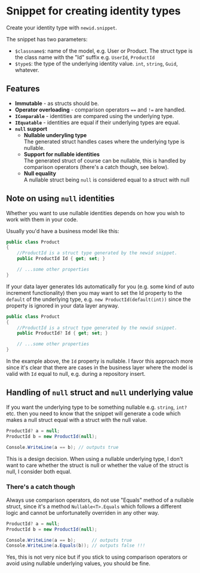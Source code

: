 # Snippet for creating identity types

Create your identity type with ``newid.snippet``.

The snippet has two parameters:

- ``$classname$``: name of the model, e.g. User or Product. The struct type is the class name with the "Id" suffix e.g. ``UserId``, ``ProductId``
- ``$type$``: the type of the underlying identity value. ``int``, ``string``, ``Guid``, whatever.

## Features

- **Immutable** - as structs should be.
- **Operator overloading** - comparison operators ``==`` and ``!=`` are handled.
- **``IComparable``** - identities are compared using the underlying type.
- **``IEquatable``** - identities are equal if their underlying types are equal.
- **``null`` support**
  - **Nullable underyling type**  
  The generated struct handles cases where the underlying type is nullable.
  - **Support for nullable identities**  
  The generated struct of course can be nullable, this is handled by comparison operators (there's a catch though, see below).
  - **Null equality**  
  A nullable struct being ``null`` is considered equal to a struct with null

## Note on using ``null`` identities

Whether you want to use nullable identities depends on how you wish to work with them in your code.

Usually you'd have a business model like this:

```csharp
public class Product
{
    //ProductId is a struct type generated by the newid snippet.
    public ProductId Id { get; set; }

    // ...some other properties
}
```

If your data layer generates Ids automatically for you (e.g. some kind of auto increment functionality) then you may want to set the Id property to the ``default`` of the underlying type, e.g. ``new ProductId(default(int))`` since the property is ignored in your data layer anyway.

```csharp
public class Product
{
    //ProductId is a struct type generated by the newid snippet.
    public ProductId? Id { get; set; }

    // ...some other properties
}
```

In the example above, the ``Id`` property is nullable. I favor this approach more since it's clear that there are cases in the business layer where the model is valid with ``Id`` equal to null, e.g. during a repository insert.

## Handling of ``null`` struct and ``null`` underlying value

If you want the underlying type to be something nullable e.g. ``string``, ``int?`` etc. then you need to know that the snippet will generate a code which makes a null struct equal with a struct with the null value.

```csharp
ProductId? a = null;
ProductId b = new ProductId(null);

Console.WriteLine(a == b); // outputs true
```

This is a design decision. When using a nullable underlying type, I don't want to care whether the struct is null or whether the value of the struct is null, I consider both equal.

### There's a catch though

Always use comparison operators, do not use "Equals" method of a nullable struct, since it's a method ``Nullable<T>.Equals`` which follows a different logic and cannot be unfortunatelly overriden in any other way.

```csharp
ProductId? a = null;
ProductId b = new ProductId(null);

Console.WriteLine(a == b);      // outputs true
Console.WriteLine(a.Equals(b)); // outputs false !!!
```

Yes, this is not very nice but if you stick to using comparison operators or avoid using nullable underlying values, you should be fine.